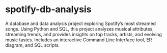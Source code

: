 # spotify-db-analysis
A database and data analysis project exploring Spotify’s most streamed songs. Using Python and SQL, this project analyzes musical attributes, streaming trends, and provides insights on top tracks, artists, and evolving music tastes. Includes an interactive Command Line Interface tool, ER diagram, and SQL scripts.
